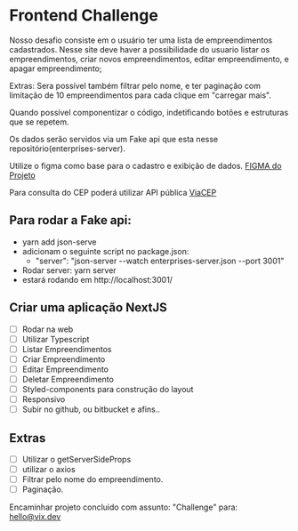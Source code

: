 # Frontend Challenge
Nosso desafio consiste em o usuário ter uma lista de empreendimentos cadastrados. Nesse site deve haver a possibilidade do usuario listar os empreendimentos, criar novos empreendimentos, editar empreendimento, e apagar empreendimento;

Extras: Sera possível também filtrar pelo nome, e ter paginação com limitação de 10 empreendimentos para cada clique em "carregar mais".

Quando possível componentizar o código, indetificando botões e estruturas que se repetem.

Os dados serão servidos via um Fake api que esta nesse repositório(enterprises-server).

Utilize o figma como base para o cadastro e exibição de dados. [FIGMA do Projeto](https://www.figma.com/file/8MFTHBKNLmMVNCedgukVzZ/Desafio?node-id=0%3A1) 

Para consulta do CEP poderá utilizar API pública [ViaCEP](https://viacep.com.br/)

## Para rodar a Fake api: 
  - yarn add json-serve
  - adicionam o seguinte script no package.json:
    - "server": "json-server --watch enterprises-server.json --port 3001"
  - Rodar server: yarn server
  - estará rodando em http://localhost:3001/

## Criar uma aplicação NextJS
- [ ] Rodar na web
- [ ] Utilizar Typescript
- [ ] Listar Empreendimentos
- [ ] Criar Empreendimento
- [ ] Editar Empreendimento
- [ ] Deletar Empreendimento
- [ ] Styled-components para construção do layout 
- [ ] Responsivo
- [ ] Subir no github, ou bitbucket e afins..

## Extras
- [ ] Utilizar o getServerSideProps
- [ ] utilizar o axios
- [ ] Filtrar pelo nome do empreendimento.
- [ ] Paginação.

Encaminhar projeto concluido com assunto: "Challenge" para: hello@vix.dev
